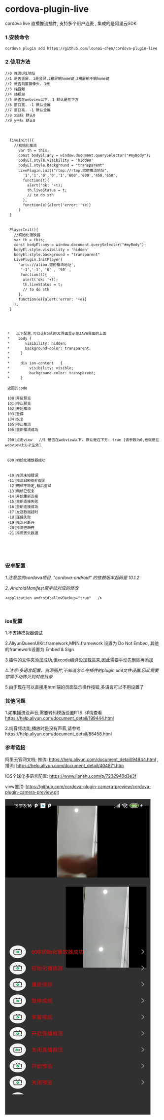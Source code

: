 # cordova-plugin-live
cordova live 直播推流插件, 支持多个用户连麦 , 集成的是阿里云SDK


### 1.安装命令

```
cordova plugin add https://github.com/lounai-chen/cordova-plugin-live
```

### 2.使用方法
``` 
//0 推流URL地址
//1 是否竖屏. 1是竖屏,2横屏朝home键,3横屏朝不朝home键
//2 是否前置摄像头. 1是
//3 纯音频
//4 纯视频
//5 是否在webview以下. 1 默认是在下方
//6 窗口宽. -1 默认全屏
//7 窗口高. -1 默认全屏
//8 x坐标 默认0
//9 y坐标 默认0

      

  liveInit(){
    //初始化推流
      var th = this;
      const bodyEl:any = window.document.querySelector("#myBody"); 
      bodyEl.style.visibility = 'hidden'
      bodyEl.style.background = "transparent"   
      LivePlugin.init("rtmp://rtmp.您的推流地址",
        '1','1','0','0','1','600','600','450,'650',
        function(t){ 
          alert('ok: '+t);
          th.liveStatus = t;    
          // to do sth
        },
        function(e){alert('error: '+e)}
      )
  } 


  PlayerInit(){
    //初始化播放器
    var th = this;
    const bodyEl:any = window.document.querySelector("#myBody"); 
    bodyEl.style.visibility = 'hidden'
    bodyEl.style.background = "transparent"  
    LivePlugin.InitPlayer(
      'artc://alibo.您的播流地址',
       '-1','-1', '0' , '50' ,
       function(t){ 
        alert('ok: '+t);
        th.liveStatus = t;   
        // to do sth
      },
      function(e){alert('error: '+e)}
    );
  }


 
``` 

```
 *   以下配置,可以让html的UI界面显示在JAVA界面的上面
 *    body {
 *       visibility: hidden;
 *       background-color: transparent;
 *     }
 *
 *     div ion-content   {
 *         visibility: visible;
 *         background-color: transparent;
 *     }

 返回的code 
 
 100|开启预览  
 101|停止预览
 102|开始推流  
 103|暂停 
 104|恢复 
 105|停止推流 
 106|重新推流成功 

 200|点击view   //5 是否在webview以下. 默认是在下方: true [该参数为0,也就是在webview上方才生效]


 600|初始化播放器成功 
 

 -10|推流未知错误  
 -11|推流SDK相关错误 
 -12|网络不稳定,稍后重试 
 -13|网络已恢复 
 -14|开始重新连接 
 -15|重新连接失败 
 -16|重新连接成功 
 -17|发送数据超时 
 -18|连接失败 
 -19|推流已断开 
 -20|推流已断开 
 -21|推流丢失数据 
 




 ``` 



### **安卓配置**

*1.注意您的cordova项目, "cordova-android" 的依赖版本起码是  10.1.2* 

*2. AndroidManifest需手动对应的修改*

```
<application android:allowBackup="true"   />

 
```

 


### **ios配置**

1.不支持模拟器调试 

2.AliyunQueenUIKit.framework,MNN.framework 设置为 Do Not Embed,  其他的framework设置为 Embed & Sign 

3.插件的文件夹添加成功,但xcode编译没加载进来,因此需要手动先删除再添加 

4.*注意:多语言配置，资源图片,不知道怎么在插件的plugin.xml文件设置.因此需要您需手动拷贝到对应目录* 

5.由于现在可以直接用html端的页面显示操作按钮,多语言可以不用设置了 

### 其他问题 
1.如果播流没声音,需要转码模版设置RTS. 详情查看 https://help.aliyun.com/document_detail/199444.html 

2.纯音频功能,播放时是没有声音,请参考https://help.aliyun.com/document_detail/86458.html   
 
  
  


### 参考链接 

阿里云官网文档; 推流: https://help.aliyun.com/document_detail/94844.html , 播流: https://help.aliyun.com/document_detail/404871.htm 


IOS全球化多语言配置: https://www.jianshu.com/p/7232940d3e3f 

view置顶: https://github.com/cordova-plugin-camera-preview/cordova-plugin-camera-preview.git  

 
   

![avatar](/demo/picture/1.jpg)


